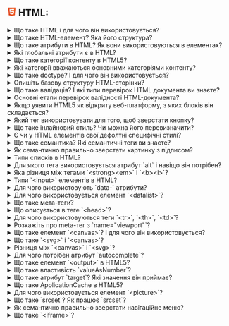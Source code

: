 <h2>
  <img src="../assets/HTML.png" width="20" height="20" />
  <span>HTML:</span>
</h2>

<details>
  <summary>Що таке HTML і для чого він використовується?</summary>
  <p>Відповідь на питання про HTML і його використання...</p>
</details>

<details>
  <summary>Що таке HTML-елемент? Яка його структура?</summary>
  <p>Відповідь на питання про HTML-елемент і його структуру...</p>
</details>

<details>
  <summary>Що таке атрибути в HTML? Як вони використовуються в елементах?</summary>
  <p>Відповідь на питання про атрибути в HTML і їх використання в елементах...</p>
</details>

<details>
  <summary>Які глобальні атрибути є в HTML?</summary>
  <p>Відповідь на питання про глобальні атрибути в HTML...</p>
</details>

<details>
  <summary>Що таке категорії контенту в HTML5?</summary>
  <p>Відповідь на питання про категорії контенту в HTML5...</p>
</details>

<details>
  <summary>Які категорії вважаються основними категоріями контенту?</summary>
  <p>Відповідь на питання про основні категорії контенту...</p>
</details>

<details>
  <summary>Що таке doctype? І для чого він використовується?</summary>
  <p>Відповідь на питання про doctype і його використання...</p>
</details>

<details>
  <summary>Опишіть базову структуру HTML-сторінки?</summary>
  <p>Відповідь на питання про базову структуру HTML-сторінки...</p>
</details>

<details>
  <summary>Що таке валідація? І які типи перевірок HTML документа ви знаєте?</summary>
  <p>Відповідь на питання про валідацію і типи перевірок HTML документа...</p>
</details>

<details>
  <summary>Основні етапи перевірок валідності HTML-документа?</summary>
  <p>Відповідь на питання про основні етапи перевірок валідності HTML-документа...</p>
</details>

<details>
  <summary>Якщо уявити HTML5 як відкриту веб-платформу, з яких блоків він складається?</summary>
  <p>Відповідь на питання про блоки HTML5 як відкритої веб-платформи...</p>
</details>

<details>
  <summary>Який тег використовувати для того, щоб зверстати кнопку?</summary>
  <p>Відповідь на питання про тег для верстки кнопки...</p>
</details>

<details>
  <summary>Що таке інлайновий стиль? Чи можна його перевизначити?</summary>
  <p>Відповідь на питання про інлайновий стиль і його перевизначення...</p>
</details>

<details>
  <summary>Є чи у HTML елементів свої дефолтні специфічні стилі?</summary>
  <p>Відповідь на питання про дефолтні специфічні стилі HTML елементів...</p>
</details>

<details>
  <summary>Що таке семантика? Які семантичні теги ви знаєте?</summary>
  <p>Відповідь на питання про семантику і семантичні теги...</p>
</details>

<details>
  <summary>Як семантично правильно зверстати картинку з підписом?</summary>
  <p>Відповідь на питання про семантичну верстку картинки з підписом...</p>
</details>

<details>
  <summary>Типи списків в HTML?</summary>
  <p>Відповідь на питання про типи списків в HTML...</p>
</details>

<details>
  <summary>Для якого тега використовується атрибут `alt` і навіщо він потрібен?</summary>
  <p>Відповідь на питання про атрибут `alt` і його використання...</p>
</details>

<details>
  <summary>Яка різниця між тегами `&lt;strong&gt;&lt;em&gt;` і `&lt;b&gt;&lt;i&gt;`?</summary>
  <p>Відповідь на питання про різницю між тегами `&lt;strong&gt;&lt;em&gt;` і `&lt;b&gt;&lt;i&gt;`...</p>
</details>

<details>
  <summary>Типи `&lt;input&gt;` елементів в HTML?</summary>
  <p>Відповідь на питання про типи `&lt;input&gt;` елементів в HTML...</p>
</details>

<details>
  <summary>Для чого використовують `data-` атрибути?</summary>
  <p>Відповідь на питання про використання `data-` атрибутів...</p>
</details>

<details>
  <summary>Для чого використовується елемент `&lt;datalist&gt;`?</summary>
  <p>Відповідь на питання про використання елемента `&lt;datalist&gt;`...</p>
</details>

<details>
  <summary>Що таке мета-теги?</summary>
  <p>Відповідь на питання про мета-теги...</p>
</details>

<details>
  <summary>Що описується в теге `&lt;head&gt;`?</summary>
  <p>Відповідь на питання про вміст тега `<head>`...</p>
</details>

<details>
  <summary>Для чого використовуються теги `&lt;tr&gt;`, `&lt;th&gt;`, `&lt;td&gt;`?</summary>
  <p>Відповідь на питання про використання тегів `<tr>`, `<th>`, `<td>`...</p>
</details>

<details>
  <summary>Розкажіть про meta-тег з `name="viewport"`?</summary>
  <p>Відповідь на питання про meta-тег з `name="viewport"`...</p>
</details>

<details>
  <summary>Що таке елемент `&lt;canvas&gt;`? І для чого він використовується?</summary>
  <p>Відповідь на питання про елемент `<canvas>` і його використання...</p>
</details>

<details>
  <summary>Що таке `&lt;svg&gt;` і `&lt;canvas&gt;`?</summary>
  <p>Відповідь на питання про `<svg>` і `<canvas>`...</p>
</details>

<details>
  <summary>Різниця між `&lt;canvas&gt;` і `&lt;svg&gt;`?</summary>
  <p>Відповідь на питання про різницю між `<canvas>` і `<svg>`...</p>
</details>

<details>
  <summary>Для чого потрібен атрибут `autocomplete`?</summary>
  <p>Відповідь на питання про атрибут `autocomplete`...</p>
</details>

<details>
  <summary>Що таке елемент `&lt;output&gt;` в HTML5?</summary>
  <p>Відповідь на питання про елемент `<output>` в HTML5...</p>
</details>

<details>
  <summary>Що таке властивість `valueAsNumber`?</summary>
  <p>Відповідь на питання про властивість `valueAsNumber`...</p>
</details>

<details>
  <summary>Що таке атрибут `target`? Які значення він приймає?</summary>
  <p>Відповідь на питання про атрибут `target` і його значення...</p>
</details>

<details>
  <summary>Що таке ApplicationCache в HTML5?</summary>
  <p>Відповідь на питання про ApplicationCache в HTML5...</p>
</details>
<details>
  <summary>Для чого використовується елемент `&lt;picture&gt;`?</summary>
  <p>Відповідь на питання про використання елемента `<picture>`...</p>
</details>

<details>
  <summary>Що таке `srcset`? Як працює `srcset`?</summary>
  <p>Відповідь на питання про `srcset` та його роботу...</p>
</details>

<details>
  <summary>Як семантично правильно зверстати навігаційне меню?</summary>
  <p>Відповідь на питання про семантичну верстку навігаційного меню...</p>
</details>

<details>
  <summary>Що таке `&lt;iframe&gt;`?</summary>
  <p>Відповідь на питання про `<iframe>`...</p>
</details>

<details>
  <summary>Для чого використовуються теги `&lt;sub&gt;` і `&lt;sup&gt;`?</summary>
  <p>Відповідь на питання про використання тегів `<sub>` і `<sup>`...</p>
</details>

<details>
  <summary>Як можна приховати елемент розмітки не використовуючи CSS і JS?</summary>
  <p>Відповідь на питання про приховування елемента розмітки без використання CSS і JS...</p>
</details>

<details>
  <summary>Різниця між `&lt;meter&gt;` і `&lt;progress&gt;`?</summary>
  <p>Відповідь на питання про різницю між `<meter>` і `<progress>`...</p>
</details>

<details>
  <summary>Як можна згрупувати опції всередині тега `&lt;select&gt;`?</summary>
  <p>Відповідь на питання про групування опцій всередині тега `<select>`...</p>
</details>

<details>
  <summary>Як можна змінити форму картинки або HTML елемента?</summary>
  <p>Відповідь на питання про зміну форми картинки або HTML елемента...</p>
</details>

<details>
  <summary>Чим відрізняється `&lt;article&gt;` від `&lt;section&gt;`?</summary>
  <p>Відповідь на питання про відмінність між `<article>` та `<section>`...</p>
</details>

<details>
  <summary>Розкажіть про особливості стилізації `&lt;svg&gt;`?</summary>
  <p>Відповідь на питання про особливості стилізації `<svg>`...</p>
</details>

<details>
  <summary>Різниця між кнопкою і посиланням в HTML?</summary>
  <p>Відповідь на питання про різницю між кнопкою і посиланням в HTML...</p>
</details>

<details>
  <summary>Для чого використовується атрибут `decoding`?</summary>
  <p>Відповідь на питання про використання атрибута `decoding`...</p>
</details>

<details>
  <summary>Для чого використовується атрибут `enterkeyhint`?</summary>
  <p>Відповідь на питання про використання атрибута `enterkeyhint`...</p>
</details>

<details>
  <summary>Для чого використовують атрибут `novalidate`?</summary>
  <p>Відповідь на питання про використання атрибута `novalidate`...</p>
</details>

<details>
  <summary>Для чого використовують атрибут `inputmode`?</summary>
  <p>Відповідь на питання про використання атрибута `inputmode`...</p>
</details>

<details>
  <summary>Для чого використовується атрибут `pattern`?</summary>
  <p>Відповідь на питання про використання атрибута `pattern`...</p>
</details>

<details>
  <summary>Що таке і навіщо потрібен атрибут `rel="nofollow"` в HTML?</summary>
  <p>Відповідь на питання про атрибут `rel="nofollow"` в HTML...</p>
</details>

<details>
  <summary>Чому варто використовувати семантичні теги в верстці?</summary>
  <p>Відповідь на питання про використання семантичних тегів в верстці...</p>
</details>

<details>
  <summary>Для чого використовується тег `&lt;label&gt;`?</summary>
  <p>Відповідь на питання про використання тега `<label>`...</p>
</details>

<details>
  <summary>Способи покращення продуктивності веб-сторінки при використанні HTML?</summary>
  <p>Відповідь на питання про способи покращення продуктивності веб-сторінки при використанні HTML...</p>
</details>

<details>
  <summary>Основні атрибути HTML-форм? Як вони впливають на відправку даних з веб-сторінки?</summary>
  <p>Відповідь на питання про основні атрибути HTML-форм та їх вплив на відправку даних з веб-сторінки...</p>
</details>

<details>
  <summary>Які HTML-елементи використовуються для створення і форматування таблиць? Які атрибути у них є?</summary>
  <p>Відповідь на питання про HTML-елементи для створення і форматування таблиць та їх атрибути...</p>
</details>

<details>
  <summary>Розкажіть про тег `&lt;samp&gt;`?</summary>
  <p>Відповідь на питання про тег `<samp>`...</p>
</details>

<details>
  <summary>Для чого використовується атрибут `capture`?</summary>
  <p>Відповідь на питання про використання атрибута `capture`...</p>
</details>
